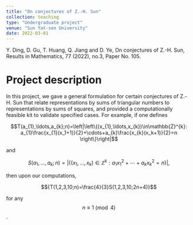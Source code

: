 ```yaml
---
title: "On conjectures of Z.-H. Sun"
collection: teaching
type: "Undergraduate project"
venue: "Sun Yat-sen University"
date: 2022-03-01
---
```


Y. Ding, D. Gu, T. Huang, Q. Jiang and D. Ye, On conjectures of Z.-H. Sun, Results in Mathematics, 77 (2022), no.3, Paper No. 105.

Project description
===

In this project, we gave a general formulation for certain conjectures of Z.-H. Sun that relate representations by sums of triangular numbers to representations 
by sums of squares, and provided a computationally feasible kit to validate specified cases. For example, if one defines

$$T(a_{1},\ldots,a_{k};n)=\left|\left\{(x_{1},\ldots,x_{k})\in\mathbb{Z}^{k}: a_{1}\frac{x_{1}(x_1+1)}{2}+\cdots+a_{k}\frac{x_{k}(x_k+1)}{2}=n \right\}\right|$$

and

$$S(a_{1},\ldots,a_{k};n)=\left|\left\{(x_{1},\ldots,x_{k})\in\mathbb{Z}^{k}: a_{1}x_{1}^{2}+\cdots+a_{k}x_{k}^{2}=n \right\}\right|,$$

then upon our computations, 

$${T(1,2,3,10;n)=\frac{4}{3}S(1,2,3,10;2n+4)}$$

for any $$n\equiv1\pmod{4}$$.
